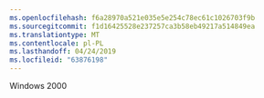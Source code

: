 ```yaml
---
ms.openlocfilehash: f6a28970a521e035e5e254c78ec61c1026703f9b
ms.sourcegitcommit: f1d16425528e237257ca3b58eb49217a514849ea
ms.translationtype: MT
ms.contentlocale: pl-PL
ms.lasthandoff: 04/24/2019
ms.locfileid: "63876198"
---
```

Windows 2000